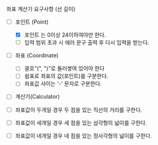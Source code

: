 좌표 계산기 요구사항 (선 길이)

- [ ] 포인트 (Point)
  - [x] 포인트 는 0이상 24이하여야만 한다.
  - [ ] 입력 범위 초과 시 에러 문구 출력 후 다시 입력을 받는다.  

- [ ] 좌표 (Coordinate)
  - [ ] 괄호"(", ")"로 둘러쌓여 있어야 한다
  - [ ] 쉼표로 좌표의 값(포인트)를 구분한다.  
  - [ ] 좌표값 사이는 '-' 문자로 구분한다.
    
- [ ] 계산기(Calculator)
 - [ ] 좌표값이 두개일 경우 두 점을 있는 직선의 거리를 구한다.
 - [ ] 좌표값이 세개일 경우 세 점을 있는 삼각형의 넓이를 구한다.
 - [ ] 좌표값이 네개일 경우 네 점을 있는 정사각형의 넓이를 구한다.

